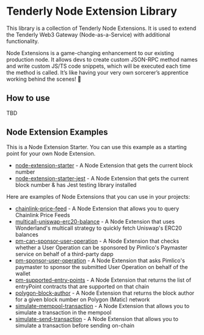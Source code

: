 # Tenderly Node Extension Library

This library is a collection of Tenderly Node Extensions. It is used to extend the Tenderly Web3 Gateway (Node-as-a-Service) with additional functionality.

Node Extensions is a game-changing enhancement to our existing production node. It allows devs to create custom JSON-RPC method names and write custom JS/TS code snippets, which will be executed each time the method is called. It’s like having your very own sorcerer’s apprentice working behind the scenes! 🧙‍

## How to use

TBD

## Node Extension Examples

This is a Node Extension Starter. You can use this example as a starting point for your own Node Extension.

- [node-extension-starter](./node-extension-starter) - A Node Extension that gets the current block number
- [node-extension-starter-jest](./node-extension-starter-jest) - A Node Extension that gets the current block number & has Jest testing library installed

Here are examples of Node Extensions that you can use in your projects:

- [chainlink-price-feed](./chainlink-price-feed) - A Node Extension that allows you to query Chainlink Price Feeds
- [multicall-uniswap-erc20-balance](./multicall-uniswap-erc20-balance) - A Node Extension that uses Wonderland's multicall strategy to quickly fetch Uniswap's ERC20 balances
- [pm-can-sponsor-user-operation](./pm-can-sponsor-user-operation) - A Node Extension that checks whether a User Operation can be sponsored by Pimlico's Paymaster service on behalf of a third-party dapp
- [pm-sponsor-user-operation](./pm-sponsor-user-operation) - A Node Extension that asks Pimlico's paymaster to sponsor the submitted User Operation on behalf of the wallet
- [pm-supported-entry-points](./pm-supported-entry-points) - A Node Extension that returns the list of entryPoint contracts that are supported on that chain
- [polygon-block-author](./polygon-block-author) - A Node Extension that returns the block author for a given block number on Polygon (Matic) network
- [simulate-mempool-transaction](./simulate-mempool-transaction) - A Node Extension that allows you to simulate a transaction in the mempool
- [simulate-send-transaction](./simulate-send-transaction) - A Node Extension that allows you to simulate a transaction before sending on-chain
